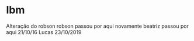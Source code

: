 # Ibm
Alteração do robson
robson passou por aqui novamente 
beatriz passou por aqui 21/10/16
Lucas 23/10/2019
